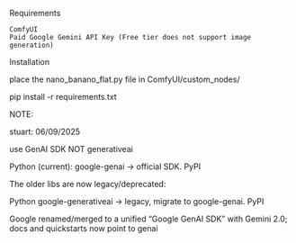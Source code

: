 Requirements

    ComfyUI
    Paid Google Gemini API Key (Free tier does not support image generation)

Installation

place the nano_banano_flat.py file in  ComfyUI/custom_nodes/

pip install -r requirements.txt

NOTE:

stuart: 06/09/2025

use GenAI SDK NOT generativeai

Python (current): google-genai → official SDK. 
PyPI

The older libs are now legacy/deprecated:

Python google-generativeai → legacy, migrate to google-genai. 
PyPI

Google renamed/merged to a unified “Google GenAI SDK” with Gemini 2.0; docs and quickstarts now point to genai
